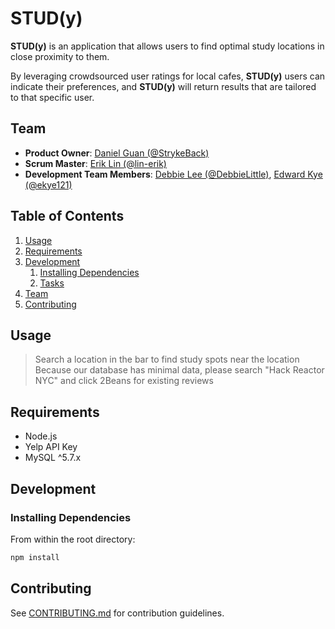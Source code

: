 # STUD(y)

**STUD(y)** is an application that allows users to find optimal study locations in close proximity to them.

By leveraging crowdsourced user ratings for local cafes, **STUD(y)** users can indicate their preferences,
and **STUD(y)** will return results that are tailored to that specific user.

## Team

- **Product Owner**: [Daniel Guan (@StrykeBack)](https://github.com/StrykeBack)
- **Scrum Master**: [Erik Lin (@lin-erik)](https://github.com/lin-erik)
- **Development Team Members**: [Debbie Lee (@DebbieLittle)](https://github.com/DebbieLittle), [Edward Kye (@ekye121)](https://github.com/ekye121)

## Table of Contents

1.  [Usage](#Usage)
1.  [Requirements](#requirements)
1.  [Development](#development)
    1.  [Installing Dependencies](#installing-dependencies)
    1.  [Tasks](#tasks)
1.  [Team](#team)
1.  [Contributing](#contributing)

## Usage

> Search a location in the bar to find study spots near the location
> Because our database has minimal data, please search "Hack Reactor NYC" and click 2Beans for existing reviews

## Requirements

- Node.js
- Yelp API Key
- MySQL ^5.7.x


## Development

### Installing Dependencies

From within the root directory:

```sh
npm install
```

## Contributing

See [CONTRIBUTING.md](_CONTRIBUTING.md) for contribution guidelines.
